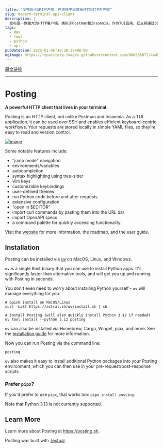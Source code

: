 ```yaml
---
title: "发布现代API客户端：在终端中高效操作的HTTP客户端"
slug: modern-terminal-api-client
description: |
  发布是一款强大的HTTP客户端，类似于Postman和Insomnia。作为TUI应用，它支持通过SSH高效的键盘工作流，将请求以简洁的YAML文件保存，便于版本控制和管理。了解更多信息，请访问其[官网](https://posting.sh)。
tags: 
  - dev
  - tool
  - python
  - api
pubDatetime: 2025-01-06T10:20:37+08:00
ogImage: https://repository-images.githubusercontent.com/806285077/4a45adf3-877e-4898-99f3-11f8f8150286
---
```


[原文链接](https://github.com/darrenburns/posting)

---

# Posting

[](#posting)

**A powerful HTTP client that lives in your terminal.**

Posting is an HTTP client, not unlike Postman and Insomnia. As a TUI application, it can be used over SSH and enables efficient keyboard-centric workflows. Your requests are stored locally in simple YAML files, so they're easy to read and version control.

[![image](/darrenburns/posting/raw/main/docs/assets/home-image-ad-15aug24.svg)](https://github.com/darrenburns/posting/blob/main/docs/assets/home-image-ad-15aug24.svg)

Some notable features include:

* "jump mode" navigation
* environments/variables
* autocompletion
* syntax highlighting using tree-sitter
* Vim keys
* customizable keybindings
* user-defined themes
* run Python code before and after requests
* extensive configuration
* "open in $EDITOR"
* import curl commands by pasting them into the URL bar
* import OpenAPI specs
* a command palette for quickly accessing functionality

Visit the [website](https://posting.sh) for more information, the roadmap, and the user guide.

## Installation

[](#installation)

Posting can be installed via [uv](https://docs.astral.sh/uv/getting-started/installation/) on MacOS, Linux, and Windows.

`uv` is a single Rust binary that you can use to install Python apps. It's significantly faster than alternative tools, and will get you up and running with Posting in seconds.

You don't even need to worry about installing Python yourself - `uv` will manage everything for you.

```
# quick install on MacOS/Linux
curl -LsSf https://astral.sh/uv/install.sh | sh

# install Posting (will also quickly install Python 3.12 if needed)
uv tool install --python 3.12 posting
```

`uv` can also be installed via Homebrew, Cargo, Winget, pipx, and more. See the [installation guide](https://docs.astral.sh/uv/getting-started/installation/) for more information.

Now you can run Posting via the command line:

```
posting
```

`uv` also makes it easy to install additional Python packages into your Posting environment, which you can then use in your pre-request/post-response scripts.

### Prefer `pipx`?

[](#prefer-pipx)

If you'd prefer to use `pipx`, that works too: `pipx install posting`.

Note that Python 3.13 is not currently supported.

## Learn More

[](#learn-more)

Learn more about Posting at <https://posting.sh>.

Posting was built with [Textual](https://github.com/textualize/textual).


